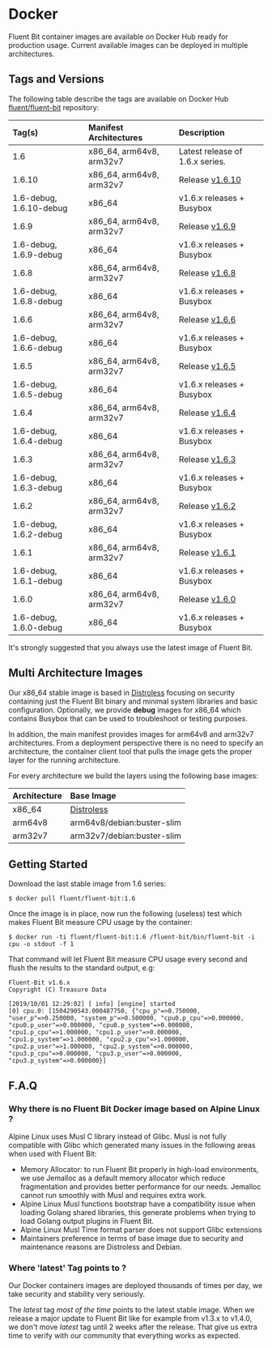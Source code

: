 # Docker

Fluent Bit container images are available on Docker Hub ready for production usage. Current available images can be deployed in multiple architectures.

## Tags and Versions

The following table describe the tags are available on Docker Hub [fluent/fluent-bit](https://hub.docker.com/r/fluent/fluent-bit/) repository:

| Tag\(s\) | Manifest Architectures | Description |
| :--- | :--- | :--- |
| 1.6 | x86\_64, arm64v8, arm32v7 | Latest release of 1.6.x series. |
| 1.6.10 | x86\_64, arm64v8, arm32v7 | Release [v1.6.10](https://fluentbit.io/announcements/v1.6.10/) |
| 1.6-debug, 1.6.10-debug | x86\_64 | v1.6.x releases + Busybox |
| 1.6.9 | x86\_64, arm64v8, arm32v7 | Release [v1.6.9](https://fluentbit.io/announcements/v1.6.9/) |
| 1.6-debug, 1.6.9-debug | x86\_64 | v1.6.x releases + Busybox |
| 1.6.8 | x86\_64, arm64v8, arm32v7 | Release [v1.6.8](https://fluentbit.io/announcements/v1.6.8/) |
| 1.6-debug, 1.6.8-debug | x86\_64 | v1.6.x releases + Busybox |
| 1.6.6 | x86\_64, arm64v8, arm32v7 | Release [v1.6.6](https://fluentbit.io/announcements/v1.6.6/) |
| 1.6-debug, 1.6.6-debug | x86\_64 | v1.6.x releases + Busybox |
| 1.6.5 | x86\_64, arm64v8, arm32v7 | Release [v1.6.5](https://fluentbit.io/announcements/v1.6.5/) |
| 1.6-debug, 1.6.5-debug | x86\_64 | v1.6.x releases + Busybox |
| 1.6.4 | x86\_64, arm64v8, arm32v7 | Release [v1.6.4](https://fluentbit.io/announcements/v1.6.4/) |
| 1.6-debug, 1.6.4-debug | x86\_64 | v1.6.x releases + Busybox |
| 1.6.3 | x86\_64, arm64v8, arm32v7 | Release [v1.6.3](https://fluentbit.io/announcements/v1.6.3/) |
| 1.6-debug, 1.6.3-debug | x86\_64 | v1.6.x releases + Busybox |
| 1.6.2 | x86\_64, arm64v8, arm32v7 | Release [v1.6.2](https://fluentbit.io/announcements/v1.6.2/) |
| 1.6-debug, 1.6.2-debug | x86\_64 | v1.6.x releases + Busybox |
| 1.6.1 | x86\_64, arm64v8, arm32v7 | Release [v1.6.1](https://fluentbit.io/announcements/v1.6.1/) |
| 1.6-debug, 1.6.1-debug | x86\_64 | v1.6.x releases + Busybox |
| 1.6.0 | x86\_64, arm64v8, arm32v7 | Release [v1.6.0](https://fluentbit.io/announcements/v1.6.0/) |
| 1.6-debug, 1.6.0-debug | x86\_64 | v1.6.x releases + Busybox |

It's strongly suggested that you always use the latest image of Fluent Bit.

## Multi Architecture Images

Our x86\_64 stable image is based in [Distroless](https://github.com/GoogleContainerTools/distroless) focusing on security containing just the Fluent Bit binary and minimal system libraries and basic configuration. Optionally, we provide **debug** images for x86\_64 which contains Busybox that can be used to troubleshoot or testing purposes.

In addition, the main manifest provides images for arm64v8 and arm32v7 architectures. From a deployment perspective there is no need to specify an architecture, the container client tool that pulls the image gets the proper layer for the running architecture.

For every architecture we build the layers using the following base images:

| Architecture | Base Image |
| :--- | :--- |
| x86\_64 | [Distroless](https://github.com/GoogleContainerTools/distroless) |
| arm64v8 | arm64v8/debian:buster-slim |
| arm32v7 | arm32v7/debian:buster-slim |

## Getting Started

Download the last stable image from 1.6 series:

```text
$ docker pull fluent/fluent-bit:1.6
```

Once the image is in place, now run the following \(useless\) test which makes Fluent Bit measure CPU usage by the container:

```text
$ docker run -ti fluent/fluent-bit:1.6 /fluent-bit/bin/fluent-bit -i cpu -o stdout -f 1
```

That command will let Fluent Bit measure CPU usage every second and flush the results to the standard output, e.g:

```text
Fluent-Bit v1.6.x
Copyright (C) Treasure Data

[2019/10/01 12:29:02] [ info] [engine] started
[0] cpu.0: [1504290543.000487750, {"cpu_p"=>0.750000, "user_p"=>0.250000, "system_p"=>0.500000, "cpu0.p_cpu"=>0.000000, "cpu0.p_user"=>0.000000, "cpu0.p_system"=>0.000000, "cpu1.p_cpu"=>1.000000, "cpu1.p_user"=>0.000000, "cpu1.p_system"=>1.000000, "cpu2.p_cpu"=>1.000000, "cpu2.p_user"=>1.000000, "cpu2.p_system"=>0.000000, "cpu3.p_cpu"=>0.000000, "cpu3.p_user"=>0.000000, "cpu3.p_system"=>0.000000}]
```

## F.A.Q

### Why there is no Fluent Bit Docker image based on Alpine Linux ?

Alpine Linux uses Musl C library instead of Glibc. Musl is not fully compatible with Glibc which generated many issues in the following areas when used with Fluent Bit:

* Memory Allocator: to run Fluent Bit properly in high-load environments, we use Jemalloc as a default memory allocator which reduce fragmentation and provides better performance for our needs. Jemalloc cannot run smoothly with Musl and requires extra work.
* Alpine Linux Musl functions bootstrap have a compatibility issue when loading Golang shared libraries, this generate problems when trying to load Golang output plugins in Fluent Bit.
* Alpine Linux Musl Time format parser does not support Glibc extensions
* Maintainers preference in terms of base image due to security and maintenance reasons are Distroless and Debian.

### Where 'latest' Tag points to ?

Our Docker containers images are deployed thousands of times per day, we take security and stability very seriously.

The _latest_ tag _most of the time_ points to the latest stable image. When we release a major update to Fluent Bit like for example from v1.3.x to v1.4.0, we don't move _latest_ tag until 2 weeks after the release. That give us extra time to verify with our community that everything works as expected.

